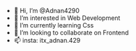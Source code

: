 - 👋 Hi, I’m @Adnan4290
- 👀 I’m interested in Web Development
- 🌱 I’m currently learning Css
- 💞️ I’m looking to collaborate on Frontend
- 📫 insta: itx_adnan.429

<!---
Adnan4290/Adnan4290 is a ✨ special ✨ repository because its `README.md` (this file) appears on your GitHub profile.
You can click the Preview link to take a look at your changes.
--->
